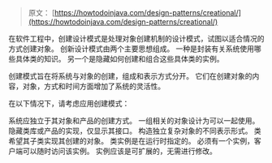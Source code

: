 > 原文： [https://howtodoinjava.com/design-patterns/creational/](https://howtodoinjava.com/design-patterns/creational/)

在软件工程中，创建设计模式是处理对象创建机制的设计模式，试图以适合情况的方式创建对象。 创新设计模式由两个主要思想组成。 一种是封装有关系统使用哪些具体类的知识。 另一个是隐藏如何创建和组合这些具体类的实例。

创建模式旨在将系统与对象的创建，组成和表示方式分开。 它们在创建对象的内容，对象，方式和时间方面增加了系统的灵活性。

在以下情况下，请考虑应用创建模式：

系统应独立于其对象和产品的创建方式。
一组相关的对象设计为可以一起使用。
隐藏类库或产品的实现，仅显示其接口。
构造独立复杂对象的不同表示形式。
类希望其子类实现其创建的对象。
类实例是在运行时指定的。
必须有一个实例，客户端可以随时访问该实例。
实例应该是可扩展的，无需进行修改。